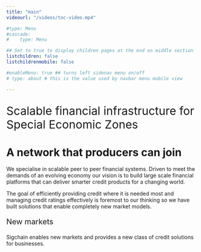 ```yaml
---
title: "main"
videourl: "/videos/toc-video.mp4"

#type: Menu
#cascade:
#    type: Menu

## Set to true to display children pages at the end on middle section
listchildren: false
listchildrenmobile: false

#enableMenu: true ## turns left sidenav menu on/off
# type: about # this is the value used by navbar menu mobile view

---
```

<div style="font-size: 30px; ">
<p>Scalable financial infrastructure for Special Economic Zones</p>
</div>

# A network that producers can join

We specialise in scalable peer to peer financial systems. Driven to meet the demands of an evolving economy our vision is to build large scale financial platforms that can deliver smarter credit products for a changing world.

The goal of efficiently providing credit where it is needed most and managing credit ratings effectively is foremost to our thinking so we have built solutions that enable completely new market models.

<div style="font-size: 20px; ">
<p>New markets</p>
</div>

Sigchain enables new markets and provides a new class of credit solutions for businesses.
